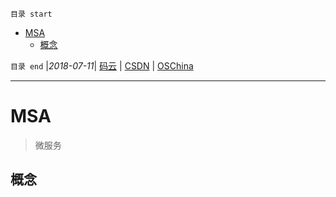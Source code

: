 `目录 start`
 
- [MSA](#msa)
    - [概念](#概念)

`目录 end` |_2018-07-11_| [码云](https://gitee.com/gin9) | [CSDN](http://blog.csdn.net/kcp606) | [OSChina](https://my.oschina.net/kcp1104)
****************************************
# MSA
> 微服务

## 概念


